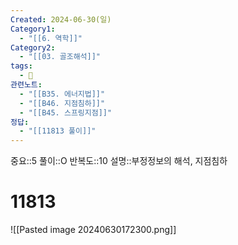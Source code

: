 ```yaml
---
Created: 2024-06-30(일)
Category1:
  - "[[6. 역학]]"
Category2:
  - "[[03. 골조해석]]"
tags:
  - 🧮
관련노트:
  - "[[B35. 에너지법]]"
  - "[[B46. 지점침하]]"
  - "[[B45. 스프링지점]]"
정답:
  - "[[11813 풀이]]"
---
```

중요::5
풀이::O
반복도::10
설명::부정정보의 해석, 지점침하
#  11813
![[Pasted image 20240630172300.png]]
